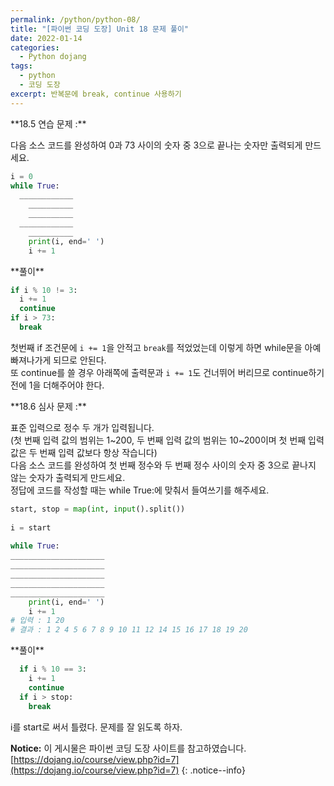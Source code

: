 ```yaml
---
permalink: /python/python-08/
title: "[파이썬 코딩 도장] Unit 18 문제 풀이"
date: 2022-01-14
categories:
  - Python dojang
tags:
  - python
  - 코딩 도장
excerpt: 반복문에 break, continue 사용하기
---
```


<div class="notice--danger" markdown="1">
**18.5 연습 문제 :**

다음 소스 코드를 완성하여 0과 73 사이의 숫자 중 3으로 끝나는 숫자만 출력되게 만드세요.
```python
i = 0
while True:
  ____________
    __________
    __________
  ____________
    __________
    print(i, end=' ')
    i += 1
```
</div>

<div class="notice" markdown="1">
**풀이**

```python
if i % 10 != 3:
  i += 1
  continue
if i > 73:
  break
```
첫번째 if 조건문에 `i += 1`을 안적고 `break`를 적었었는데 이렇게 하면 while문을 아예 빠져나가게 되므로 안된다.<br>
또 continue를 쓸 경우 아래쪽에 출력문과 `i += 1`도 건너뛰어 버리므로 continue하기 전에 1을 더해주어야 한다.
</div>

<div class="notice--danger" markdown="1">
**18.6 심사 문제 :**

표준 입력으로 정수 두 개가 입력됩니다.<br>
(첫 번째 입력 값의 범위는 1~200, 두 번째 입력 값의 범위는 10~200이며 첫 번째 입력 값은 두 번째 입력 값보다 항상 작습니다)<br>
다음 소스 코드를 완성하여 첫 번째 정수와 두 번째 정수 사이의 숫자 중 3으로 끝나지 않는 숫자가 출력되게 만드세요.<br>
정답에 코드를 작성할 때는 while True:에 맞춰서 들여쓰기를 해주세요.

```python
start, stop = map(int, input().split())
 
i = start
 
while True:
_____________________
_____________________
_____________________
_____________________
_____________________
    print(i, end=' ')
    i += 1
# 입력 : 1 20
# 결과 : 1 2 4 5 6 7 8 9 10 11 12 14 15 16 17 18 19 20
```
</div>

<div class="notice" markdown="1">
**풀이**

```python
  if i % 10 == 3:
    i += 1
    continue
  if i > stop:
    break
```
i를 start로 써서 틀렸다. 문제를 잘 읽도록 하자.
</div>

**Notice:** 이 게시물은 파이썬 코딩 도장 사이트를 참고하였습니다.
[https://dojang.io/course/view.php?id=7](https://dojang.io/course/view.php?id=7)
{: .notice--info}
